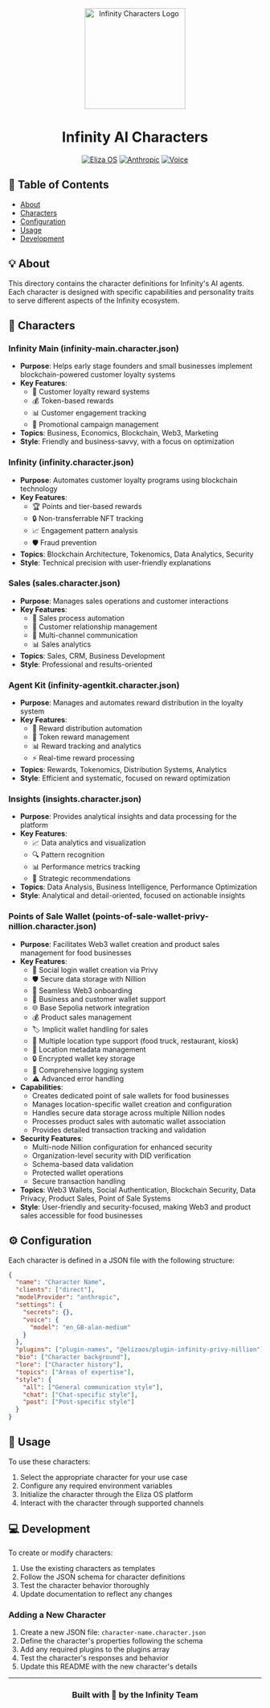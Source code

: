 <div align="center">
<img src="../public/logo.png" alt="Infinity Characters Logo" width="200"/>

# Infinity AI Characters

[![Eliza OS](https://img.shields.io/badge/ElizaOS-Latest-blue.svg)](https://elizaos.com)
[![Anthropic](https://img.shields.io/badge/Anthropic-Claude-purple.svg)](https://anthropic.com)
[![Voice](https://img.shields.io/badge/Voice-Alan_Medium-green.svg)](https://voice.ai)
</div>

## 📑 Table of Contents
- [About](#-about)
- [Characters](#-characters)
- [Configuration](#️-configuration)
- [Usage](#-usage)
- [Development](#-development)

## 💡 About

This directory contains the character definitions for Infinity's AI agents. Each character is designed with specific capabilities and personality traits to serve different aspects of the Infinity ecosystem.

## 🤖 Characters

### Infinity Main (infinity-main.character.json)
- **Purpose**: Helps early stage founders and small businesses implement blockchain-powered customer loyalty systems
- **Key Features**:
  - 🎯 Customer loyalty reward systems
  - 💰 Token-based rewards
  - 📊 Customer engagement tracking
  - 🔄 Promotional campaign management
- **Topics**: Business, Economics, Blockchain, Web3, Marketing
- **Style**: Friendly and business-savvy, with a focus on optimization

### Infinity (infinity.character.json)
- **Purpose**: Automates customer loyalty programs using blockchain technology
- **Key Features**:
  - 🏆 Points and tier-based rewards
  - 🔒 Non-transferrable NFT tracking
  - 📈 Engagement pattern analysis
  - 🛡️ Fraud prevention
- **Topics**: Blockchain Architecture, Tokenomics, Data Analytics, Security
- **Style**: Technical precision with user-friendly explanations

### Sales (sales.character.json)
- **Purpose**: Manages sales operations and customer interactions
- **Key Features**:
  - 💼 Sales process automation
  - 👥 Customer relationship management
  - 📱 Multi-channel communication
  - 📊 Sales analytics
- **Topics**: Sales, CRM, Business Development
- **Style**: Professional and results-oriented

### Agent Kit (infinity-agentkit.character.json)
- **Purpose**: Manages and automates reward distribution in the loyalty system
- **Key Features**:
  - 🎁 Reward distribution automation
  - 💎 Token reward management
  - 📊 Reward tracking and analytics
  - ⚡ Real-time reward processing
- **Topics**: Rewards, Tokenomics, Distribution Systems, Analytics
- **Style**: Efficient and systematic, focused on reward optimization

### Insights (insights.character.json)
- **Purpose**: Provides analytical insights and data processing for the platform
- **Key Features**:
  - 📈 Data analytics and visualization
  - 🔍 Pattern recognition
  - 📊 Performance metrics tracking
  - 🎯 Strategic recommendations
- **Topics**: Data Analysis, Business Intelligence, Performance Optimization
- **Style**: Analytical and detail-oriented, focused on actionable insights

### Points of Sale Wallet (points-of-sale-wallet-privy-nillion.character.json)
- **Purpose**: Facilitates Web3 wallet creation and product sales management for food businesses
- **Key Features**:
  - 🔑 Social login wallet creation via Privy
  - 🛡️ Secure data storage with Nillion
  - 🔄 Seamless Web3 onboarding
  - 👥 Business and customer wallet support
  - 🌐 Base Sepolia network integration
  - 💰 Product sales management
  - 🏷️ Implicit wallet handling for sales
  - 🏪 Multiple location type support (food truck, restaurant, kiosk)
  - 📍 Location metadata management
  - 🔒 Encrypted wallet key storage
  - 📝 Comprehensive logging system
  - ⚠️ Advanced error handling
- **Capabilities**:
  - Creates dedicated point of sale wallets for food businesses
  - Manages location-specific wallet creation and configuration
  - Handles secure data storage across multiple Nillion nodes
  - Processes product sales with automatic wallet association
  - Provides detailed transaction tracking and validation
- **Security Features**:
  - Multi-node Nillion configuration for enhanced security
  - Organization-level security with DID verification
  - Schema-based data validation
  - Protected wallet operations
  - Secure transaction handling
- **Topics**: Web3 Wallets, Social Authentication, Blockchain Security, Data Privacy, Product Sales, Point of Sale Systems
- **Style**: User-friendly and security-focused, making Web3 and product sales accessible for food businesses

## ⚙️ Configuration

Each character is defined in a JSON file with the following structure:

```json
{
  "name": "Character Name",
  "clients": ["direct"],
  "modelProvider": "anthropic",
  "settings": {
    "secrets": {},
    "voice": {
      "model": "en_GB-alan-medium"
    }
  },
  "plugins": ["plugin-names", "@elizaos/plugin-infinity-privy-nillion"],
  "bio": ["Character background"],
  "lore": ["Character history"],
  "topics": ["Areas of expertise"],
  "style": {
    "all": ["General communication style"],
    "chat": ["Chat-specific style"],
    "post": ["Post-specific style"]
  }
}
```

## 🚀 Usage

To use these characters:

1. Select the appropriate character for your use case
2. Configure any required environment variables
3. Initialize the character through the Eliza OS platform
4. Interact with the character through supported channels

## 💻 Development

To create or modify characters:

1. Use the existing characters as templates
2. Follow the JSON schema for character definitions
3. Test the character behavior thoroughly
4. Update documentation to reflect any changes

### Adding a New Character

1. Create a new JSON file: `character-name.character.json`
2. Define the character's properties following the schema
3. Add any required plugins to the plugins array
4. Test the character's responses and behavior
5. Update this README with the new character's details

---

<div align="center">

### Built with 💫 by the Infinity Team

</div>
